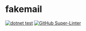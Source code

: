 # fakemail
[![dotnet test](https://github.com/aled/fakemail/actions/workflows/dotnet-test.yml/badge.svg)](https://github.com/aled/fakemail/actions/workflows/dotnet-test.yml)
[![GitHub Super-Linter](https://github.com/aled/fakemail/actions/workflows/superlinter.yml/badge.svg)](https://github.com/marketplace/actions/super-linter)
